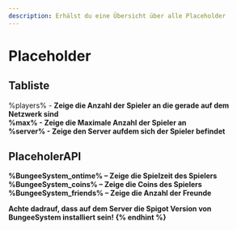 ```yaml
---
description: Erhälst du eine Übersicht über alle Placeholder
---
```


# Placeholder

## Tabliste
  %players% - <b>Zeige die Anzahl der Spieler an die gerade auf dem Netzwerk sind<br> %max% - <b>Zeige die Maximale Anzahl der Spieler an<br> %server% - <b>Zeige den Server aufdem sich der Spieler befindet<br>

## PlaceholerAPI
  %BungeeSystem_ontime% – <b>Zeige die Spielzeit des Spielers<br> %BungeeSystem_coins% – <b>Zeige die Coins des Spielers<br> %BungeeSystem_friends% – <b>Zeige die Anzahl der Freunde<br>
  
Achte dadrauf, dass auf dem Server die Spigot Version von BungeeSystem installiert sein!
{% endhint %}

